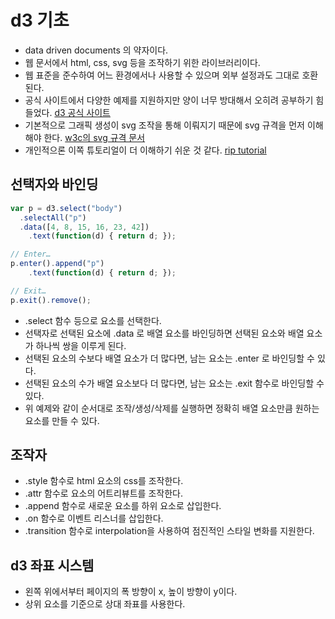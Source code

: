 # d3 기초
- data driven documents 의 약자이다.
- 웹 문서에서 html, css, svg 등을 조작하기 위한 라이브러리이다.
- 웹 표준을 준수하여 어느 환경에서나 사용할 수 있으며 외부 설정과도 그대로 호환된다.
- 공식 사이트에서 다양한 예제를 지원하지만 양이 너무 방대해서 오히려 공부하기 힘들었다. [d3 공식 사이트](https://d3js.org)
- 기본적으로 그래픽 생성이 svg 조작을 통해 이뤄지기 때문에 svg 규격을 먼저 이해해야 한다. [w3c의 svg 규격 문서](https://www.w3.org/TR/SVG/struct.html#NewDocument)
- 개인적으론 이쪽 튜토리얼이 더 이해하기 쉬운 것 같다. [rip tutorial](https://riptutorial.com/d3-js)

## 선택자와 바인딩
```js
var p = d3.select("body")
  .selectAll("p")
  .data([4, 8, 15, 16, 23, 42])
    .text(function(d) { return d; });

// Enter…
p.enter().append("p")
    .text(function(d) { return d; });

// Exit…
p.exit().remove();
```
- .select 함수 등으로 요소를 선택한다.
- 선택자로 선택된 요소에 .data 로 배열 요소를 바인딩하면 선택된 요소와 배열 요소가 하나씩 쌍을 이루게 된다.
- 선택된 요소의 수보다 배열 요소가 더 많다면, 남는 요소는 .enter 로 바인딩할 수 있다.
- 선택된 요소의 수가 배열 요소보다 더 많다면, 남는 요소는 .exit 함수로 바인딩할 수 있다.
- 위 예제와 같이 순서대로 조작/생성/삭제를 실행하면 정확히 배열 요소만큼 원하는 요소를 만들 수 있다. 

## 조작자
- .style 함수로 html 요소의 css를 조작한다.
- .attr 함수로 요소의 어트리뷰트를 조작한다.
- .append 함수로 새로운 요소를 하위 요소로 삽입한다.
- .on 함수로 이벤트 리스너를 삽입한다.
- .transition 함수로 interpolation을 사용하여 점진적인 스타일 변화를 지원한다. 

## d3 좌표 시스템
- 왼쪽 위에서부터 페이지의 폭 방향이 x, 높이 방향이 y이다.
- 상위 요소를 기준으로 상대 좌표를 사용한다.
